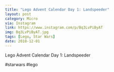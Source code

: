 ```yaml
---
title: "Lego Advent Calendar Day 1: Landspeeder"
layout: post
category: Micro
via: Instagram
link: https://www.instagram.com/p/Bq3LvPiByAT
img: Bq3LvPiByAT.jpg
tags: [Lego, Star Wars]
date: 2018-12-01
---
```

Lego Advent Calendar Day 1: Landspeeder

#starwars #lego